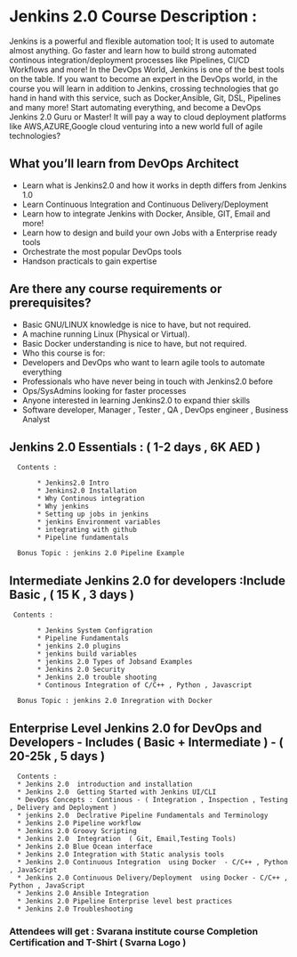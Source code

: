 
# Jenkins 2.0 Course Description :

Jenkins is a powerful and flexible automation tool; It is used to automate almost anything. 
Go faster and learn how to build strong automated continous integration/deployment processes like Pipelines, CI/CD Workflows and more!
In the DevOps World, Jenkins is one of the best tools  on the table. 
If you want to become an expert in the DevOps world, in the course you will learn in addition to Jenkins, crossing technologies that go hand in hand with this service, such as Docker,Ansible, Git, DSL, Pipelines and many more!
Start automating everything, and become a DevOps Jenkins 2.0 Guru or Master!
It will pay a way to cloud deployment platforms like AWS,AZURE,Google cloud venturing into a new world full of agile technologies?



## What you’ll learn  from DevOps Architect

* Learn what is Jenkins2.0 and how it works in depth differs from Jenkins 1.0
* Learn Continuous Integration and Continuous Delivery/Deployment
* Learn how to integrate Jenkins with Docker, Ansible, GIT, Email and more!
* Learn how to design and build your own Jobs with a Enterprise ready tools
* Orchestrate the most popular DevOps tools 
* Handson practicals to gain expertise 

## Are there any course requirements or prerequisites?

* Basic GNU/LINUX knowledge is nice to have, but not required.
* A machine running Linux (Physical or Virtual).
* Basic Docker understanding is nice to have, but not required.
* Who this course is for:
* Developers and DevOps who want to learn agile tools to automate everything
* Professionals who have never being in touch with Jenkins2.0 before
* Ops/SysAdmins looking for faster processes
* Anyone interested in learning Jenkins2.0 to expand thier skills 
* Software developer, Manager , Tester , QA , DevOps engineer , Business Analyst 




## Jenkins 2.0 Essentials    :  ( 1-2 days , 6K AED )

      Contents :

           * Jenkins2.0 Intro
           * Jenkins2.0 Installation
           * Why Continous integration
           * Why jenkins
           * Setting up jobs in jenkins
           * jenkins Environment variables
           * integrating with github
           * Pipeline fundamentals
           
      Bonus Topic : jenkins 2.0 Pipeline Example

       
## Intermediate Jenkins 2.0 for developers :Include Basic , ( 15 K , 3 days  )

    
     Contents :
          
           * Jenkins System Configration
           * Pipeline Fundamentals  
           * jenkins 2.0 plugins 
           * jenkins build variables
           * jenkins 2.0 Types of Jobsand Examples 
           * Jenkins 2.0 Security 
           * Jenkins 2.0 trouble shooting 
           * Continous Integration of C/C++ , Python , Javascript 
           
      Bonus Topic : jenkins 2.0 Inregration with Docker    
        
 

## Enterprise Level Jenkins 2.0 for DevOps and Developers - Includes ( Basic + Intermediate ) - ( 20-25k , 5 days )
 
      Contents :
      * Jenkins 2.0  introduction and installation 
      * Jenkins 2.0  Getting Started with Jenkins UI/CLI
      * DevOps Concepts : Continous - ( Integration , Inspection , Testing , Delivery and Deployment )
      * jenkins 2.0  Declrative Pipeline Fundamentals and Terminology 
      * Jenkins 2.0 Pipeline workflow  
      * Jenkins 2.0 Groovy Scripting 
      * Jenkins 2.0  Integration  ( Git, Email,Testing Tools)
      * Jenkins 2.0 Blue Ocean interface  
      * Jenkins 2.0 Integration with Static analysis tools 
      * Jenkins 2.0 Continuous Integration  using Docker  - C/C++ , Python , JavaScript
      * Jenkins 2.0 Continuous Delivery/Deployment  using Docker - C/C++ , Python , JavaScript
      * Jenkins 2.0 Ansible Integration
      * Jenkins 2.0 Pipeline Enterprise level best practices 
      * Jenkins 2.0 Troubleshooting  



### Attendees will get  :  Svarana institute course Completion Certification and T-Shirt ( Svarna Logo )
                


